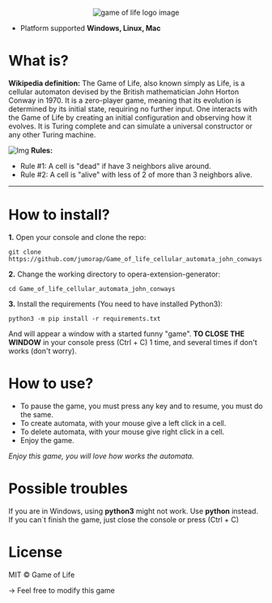 <p align="center">
    <img src="https://cdn.discordapp.com/attachments/766535715327836172/847714228722335744/unknown.png" alt="game of life logo image">
</p>

- Platform supported **Windows, Linux, Mac**
# What is?
**Wikipedia definition:** The Game of Life, also known simply as Life, is a cellular automaton devised by the British mathematician John Horton Conway in 1970. It is a zero-player game, meaning that its evolution is determined by its initial state, requiring no further input. One interacts with the Game of Life by creating an initial configuration and observing how it evolves. It is Turing complete and can simulate a universal constructor or any other Turing machine.<p/>
![Img](https://user-images.githubusercontent.com/57921215/95711012-7d471380-0c27-11eb-9b8f-1ea399542ecd.png)
 **Rules:**
- Rule #1: A cell is "dead" if have 3 neighbors alive around.
- Rule #2: A cell is "alive" with less of 2 of more than 3 neighbors alive.
---
# How to install?
**1.** Open your console and clone the repo:
```
git clone https://github.com/jumorap/Game_of_life_cellular_automata_john_conways
```
**2.** Change the working directory to opera-extension-generator:
```
cd Game_of_life_cellular_automata_john_conways
```
**3.** Install the requirements (You need to have installed Python3):
```
python3 -m pip install -r requirements.txt
```

And will appear a window with a started funny "game".
**TO CLOSE THE WINDOW** in your console press (Ctrl + C) 1 time, and several times if don't works (don't worry).

# How to use?
- To pause the game, you must press any key and to resume, you must do the same.
- To create automata, with your mouse give a left click in a cell.
- To delete automata, with your mouse give right click in a cell.
- Enjoy the game.

*Enjoy this game, you will love how works the automata.*

# Possible troubles
If you are in Windows, using **python3** might not work. Use **python** instead.<br/>
If you can´t finish the game, just close the console or press (Ctrl + C)

# License
MIT © Game of Life

-> Feel free to modify this game
